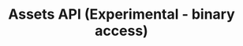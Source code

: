 ---
title: Assets API (Experimental - binary access)
frameSrc: https://adobe-aem-assets-author-binaryaccess.redoc.ly/#tag/Assets
---